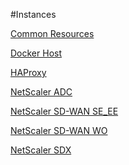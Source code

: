 #Instances

[Common Resources](../instances/common-resources/common-resources.md)
[Docker Host](../instances/docker-host/docker-host.md)
[HAProxy](../instances/haproxy/haproxy.md)
[NetScaler ADC](../instances/netscaler-adc/netscaler-adc.md)
[NetScaler SD-WAN SE_EE](../instances/netscaler-sd-wan-se_ee/netscaler-sd-wan-se_ee.md)
[NetScaler SD-WAN WO](../instances/netscaler-sd-wan-wo/netscaler-sd-wan-wo.md)
[NetScaler SDX](../instances/netscaler-sdx/netscaler-sdx.md)


